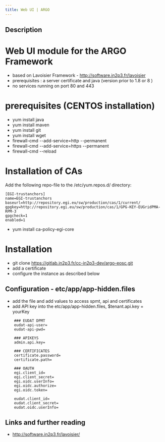 ```yaml
---
title: Web UI | ARGO
---
```


## Description
# Web UI module for the ARGO Framework

* based on Lavoisier Framework - http://software.in2p3.fr/lavoisier
* prerequisites : a server certificate and java (version prior to 1.8 or 8 )
* no services running on port 80 and 443


# prerequisites (CENTOS installation)

* yum install java
* yum install maven
* yum install git
* yum install wget
* firewall-cmd --add-service=http --permanent
* firewall-cmd --add-service=https --permanent
* firewall-cmd --reload

# Installation of CAs

Add the following repo-file to the /etc/yum.repos.d/ directory:

```
[EGI-trustanchors]
name=EGI-trustanchors
baseurl=http://repository.egi.eu/sw/production/cas/1/current/
gpgkey=http://repository.egi.eu/sw/production/cas/1/GPG-KEY-EUGridPMA-RPM-3
gpgcheck=1
enabled=1
```

* yum install ca-policy-egi-core

# Installation

* git clone https://gitlab.in2p3.fr/cc-in2p3-dev/argo-eosc.git
* add a certificate
* configure the instance as described below

## Configuration - etc/app/app-hidden.files
* add the file and add values to access spmt, api and certificates
* add API key into the etc/app/app-hidden.files, $tenant.api.key = yourKey

```
    ### EUDAT DPMT
    eudat-api-user=
    eudat-api-pwd=

    ### APIKEYS
    admin.api.key=

    ### CERTIFICATES
    certificate.password=
    certificate.path=

    ### OAUTH
    egi.client_id=
    egi.client_secret=
    egi.oidc.userInfo=
    egi.oidc.authorize=
    egi.oidc.token=

    eudat.client_id=
    eudat.client_secret=
    eudat.oidc.userInfo=
```

## Links and further reading

* http://software.in2p3.fr/lavoisier/


